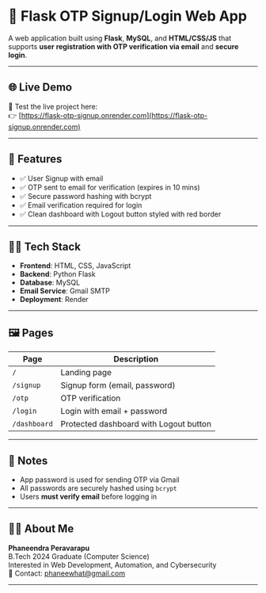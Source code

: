 # 🔐 Flask OTP Signup/Login Web App

A web application built using **Flask**, **MySQL**, and **HTML/CSS/JS** that supports **user registration with OTP verification via email** and **secure login**.

---

## 🌐 Live Demo

🚀 Test the live project here:  
👉 [https://flask-otp-signup.onrender.com](https://flask-otp-signup.onrender.com)

---

## 🧰 Features

- ✅ User Signup with email
- ✅ OTP sent to email for verification (expires in 10 mins)
- ✅ Secure password hashing with bcrypt
- ✅ Email verification required for login
- ✅ Clean dashboard with Logout button styled with red border

---

## 👨‍💻 Tech Stack

- **Frontend**: HTML, CSS, JavaScript  
- **Backend**: Python Flask  
- **Database**: MySQL  
- **Email Service**: Gmail SMTP  
- **Deployment**: Render

---

## 🖼️ Pages

| Page          | Description                          |
|---------------|--------------------------------------|
| `/`           | Landing page                         |
| `/signup`     | Signup form (email, password)        |
| `/otp`        | OTP verification                     |
| `/login`      | Login with email + password          |
| `/dashboard`  | Protected dashboard with Logout button |

---

## 📌 Notes

- App password is used for sending OTP via Gmail  
- All passwords are securely hashed using `bcrypt`  
- Users **must verify email** before logging in

---

## 🙋‍♂️ About Me

**Phaneendra Peravarapu**  
B.Tech 2024 Graduate (Computer Science)  
Interested in Web Development, Automation, and Cybersecurity  
📧 Contact: phaneewhat@gmail.com

---
